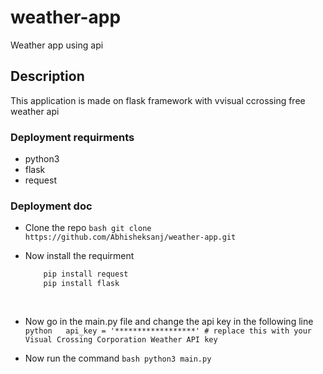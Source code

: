 # weather-app
Weather app using api 

## Description 

This application is made on flask framework with vvisual ccrossing free weather api 

### Deployment requirments 
- python3
- flask
- request 

### Deployment doc 

- Clone the repo 
    ```bash git clone https://github.com/Abhisheksanj/weather-app.git ```
- Now install the requirment 
    ```python 
        pip install request 
        pip install flask 
      
       
- Now go in the main.py file and change the api key in the following line 
    ```python   api_key = '******************' # replace this with your Visual Crossing Corporation Weather API key```
    
- Now run the command ```bash python3 main.py```

